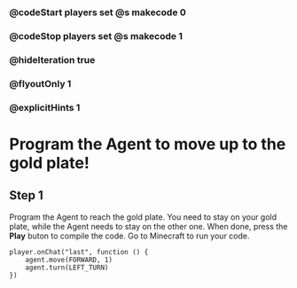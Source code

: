 ### @codeStart players set @s makecode 0
### @codeStop players set @s makecode 1

### @hideIteration true 
### @flyoutOnly 1
### @explicitHints 1


# Program the Agent to move up to the gold plate!

## Step 1
Program the Agent to reach the gold plate. You need to stay on your gold plate, while the Agent needs to stay on the other one. When done, press the **Play** buton to compile the code. Go to Minecraft to run your code.


```ghost
player.onChat("last", function () {
    agent.move(FORWARD, 1)
    agent.turn(LEFT_TURN)
})
``` 